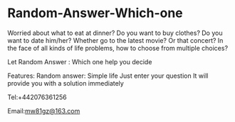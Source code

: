 # Random-Answer-Which-one

Worried about what to eat at dinner?
Do you want to buy clothes?
Do you want to date him/her?
Whether go to the latest movie? Or that concert?
In the face of all kinds of life problems, how to choose from multiple choices?

Let Random Answer : Which one help you decide

Features:
Random answer: Simple life
Just enter your question
It will provide you with a solution immediately

Tel:+442076361256

Email:mw81gz@163.com
